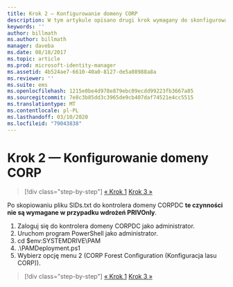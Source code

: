 ```yaml
---
title: Krok 2 — Konfigurowanie domeny CORP
description: W tym artykule opisano drugi krok wymagany do skonfigurowania domeny CORP, który polega na uruchomieniu skryptu po skopiowaniu pliku sids.txt do domeny CORPDC
keywords: ''
author: billmath
ms.author: billmath
manager: daveba
ms.date: 08/18/2017
ms.topic: article
ms.prod: microsoft-identity-manager
ms.assetid: 4b524ae7-6610-40a0-8127-de5a08988a8a
ms.reviewer: ''
ms.suite: ems
ms.openlocfilehash: 1215e0be4d978e879ebc09ecdd99223fb3667a85
ms.sourcegitcommit: 7e8c3b85dd3c3965de9cb407daf74521e4cc5515
ms.translationtype: MT
ms.contentlocale: pl-PL
ms.lasthandoff: 03/10/2020
ms.locfileid: "79043838"
---
```

# <a name="step-2-configuring-the-corp-domain"></a>Krok 2 — Konfigurowanie domeny CORP

> [!div class="step-by-step"]
> [« Krok 1](sp1-step1-configuring-priv-domain.md)
> [Krok 3 »](sp1-step3-installing-configuring-sql.md)

Po skopiowaniu pliku SIDs.txt do kontrolera domeny CORPDC **te czynności nie są wymagane w przypadku wdrożeń PRIVOnly**.

1. Zaloguj się do kontrolera domeny CORPDC jako administrator.
2. Uruchom program PowerShell jako administrator.
3. cd $env:SYSTEMDRIVE\PAM
4. .\PAMDeployment.ps1
5. Wybierz opcję menu 2 (CORP Forest Configuration (Konfiguracja lasu CORP)).

> [!div class="step-by-step"]
> [« Krok 1](sp1-step1-configuring-priv-domain.md)
> [Krok 3 »](sp1-step3-installing-configuring-sql.md)
